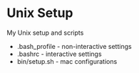 # Unix Setup #

My Unix setup and scripts

* .bash_profile - non-interactive settings
* .bashrc - interactive settings
* bin/setup.sh - mac configurations
